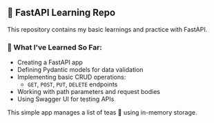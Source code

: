 ## 📘 FastAPI Learning Repo

This repository contains my basic learnings and practice with FastAPI.

### 🚀 What I've Learned So Far:
- Creating a FastAPI app
- Defining Pydantic models for data validation
- Implementing basic CRUD operations:
  - `GET`, `POST`, `PUT`, `DELETE` endpoints
- Working with path parameters and request bodies
- Using Swagger UI for testing APIs

This simple app manages a list of teas 🍵 using in-memory storage.
